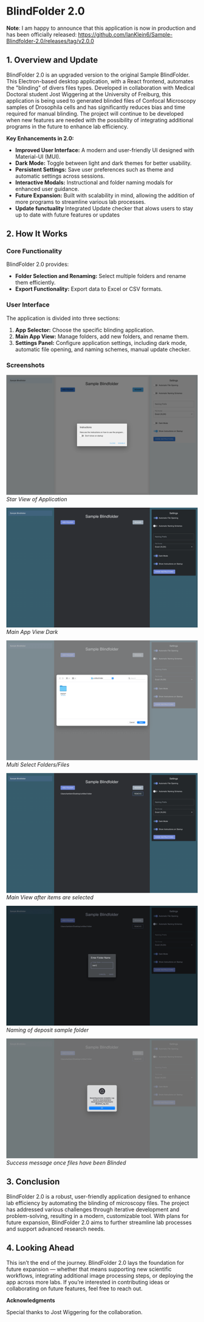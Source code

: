# BlindFolder 2.0

**Note**: I am happy to announce that this application is now in production and has been officially released: https://github.com/IanKlein6/Sample-Blindfolder-2.0/releases/tag/v2.0.0

## 1. Overview and Update

BlindFolder 2.0 is an upgraded version to the original Sample BlindFolder. This Electron-based desktop application, with a React frontend, automates the "blinding" of divers files types. Developed in collaboration with Medical Doctoral student Jost Wiggering at the University of Freiburg, this application is being used to generated blinded files of Confocal Microscopy samples of Drosophila cells and has significantly reduces bias and time required for manual blinding. The project will continue to be developed when new features are needed with the possibility of integrating additional programs in the future to enhance lab efficiency.

**Key Enhancements in 2.0:**
- **Improved User Interface:** A modern and user-friendly UI designed with Material-UI (MUI).
- **Dark Mode:** Toggle between light and dark themes for better usability.
- **Persistent Settings:** Save user preferences such as theme and automatic settings across sessions.
- **Interactive Modals:** Instructional and folder naming modals for enhanced user guidance.
- **Future Expansion:** Built with scalability in mind, allowing the addition of more programs to streamline various lab processes.
- **Update functuality** Integrated Update checker that alows users to stay up to date with future features or updates

## 2. How It Works

### Core Functionality

BlindFolder 2.0 provides:
- **Folder Selection and Renaming:** Select multiple folders and rename them efficiently.
- **Export Functionality:** Export data to Excel or CSV formats.

### User Interface

The application is divided into three sections:
1. **App Selector:** Choose the specific blinding application.
2. **Main App View:** Manage folders, add new folders, and rename them.
3. **Settings Panel:** Configure application settings, including dark mode, automatic file opening, and naming schemes, manual update checker.

### Screenshots

![Start View](images_readme/Start_View.png)
*Star View of Application*

![Dark View](images_readme/Main_View_DarkMode.png)
*Main App View Dark*

![Folder Selector](images_readme/Folder_Item_Selector.png)
*Multi Select Folders/Files*

![Items Selected](images_readme/Items_Selected.png)
*Main View after items are selected*

![Deposit Folder Naming](images_readme/Deposit_Folder_Naming.png)
*Naming of deposit sample folder*

![Successful Blinding](images_readme/Sucessful_Blinding.png)
*Success message once files have been Blinded*

## 3. Conclusion

BlindFolder 2.0 is a robust, user-friendly application designed to enhance lab efficiency by automating the blinding of microscopy files. The project has addressed various challenges through iterative development and problem-solving, resulting in a modern, customizable tool. With plans for future expansion, BlindFolder 2.0 aims to further streamline lab processes and support advanced research needs.

## 4. Looking Ahead

This isn’t the end of the journey. BlindFolder 2.0 lays the foundation for future expansion — whether that means supporting new scientific workflows, integrating additional image processing steps, or deploying the app across more labs.
If you’re interested in contributing ideas or collaborating on future features, feel free to reach out.

**Acknowledgments**

Special thanks to Jost Wiggering for the collaboration.
